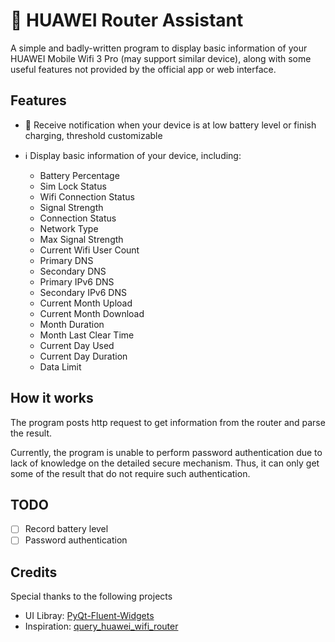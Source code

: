﻿# 📶 HUAWEI Router Assistant

A simple and badly-written program to display basic information of your HUAWEI Mobile Wifi 3 Pro (may support similar device), along with some useful features not provided by the official app or web interface.

## Features

- 🔋 Receive notification when your device is at low battery level or finish charging, threshold customizable
- ℹ️ Display basic information of your device, including:

    - Battery Percentage
    - Sim Lock Status
    - Wifi Connection Status
    - Signal Strength
    - Connection Status
    - Network Type
    - Max Signal Strength
    - Current Wifi User Count
    - Primary DNS
    - Secondary DNS
    - Primary IPv6 DNS
    - Secondary IPv6 DNS
    - Current Month Upload
    - Current Month Download
    - Month Duration
    - Month Last Clear Time
    - Current Day Used
    - Current Day Duration
    - Data Limit

## How it works

The program posts http request to get information from the router and parse the result.

Currently, the program is unable to perform password authentication due to lack of knowledge on the detailed secure mechanism. Thus, it can only get some of the result that do not require such authentication.

## TODO

- [ ] Record battery level
- [ ] Password authentication

## Credits

Special thanks to the following projects

- UI Libray: [PyQt-Fluent-Widgets](https://github.com/zhiyiYo/PyQt-Fluent-Widgets)
- Inspiration: [query_huawei_wifi_router](https://github.com/zikusooka/query_huawei_wifi_router)

